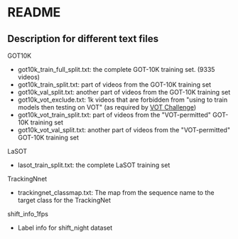 # README

## Description for different text files
GOT10K
- got10k_train_full_split.txt: the complete GOT-10K training set. (9335 videos)
- got10k_train_split.txt: part of videos from the GOT-10K training set
- got10k_val_split.txt: another part of videos from the GOT-10K training set
- got10k_vot_exclude.txt: 1k videos that are forbidden from "using to train models then testing on VOT" (as required by [VOT Challenge](https://www.votchallenge.net/vot2020/participation.html))
- got10k_vot_train_split.txt: part of videos from the "VOT-permitted" GOT-10K training set
- got10k_vot_val_split.txt: another part of videos from the "VOT-permitted" GOT-10K training set

LaSOT
- lasot_train_split.txt: the complete LaSOT training set

TrackingNnet
- trackingnet_classmap.txt: The map from the sequence name to the target class for the TrackingNet

shift_info_1fps
- Label info for shift_night dataset